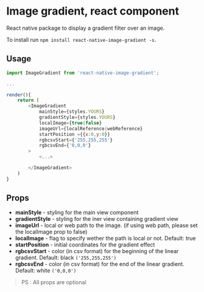 # Image gradient, react component 
React native package to display a gradient filter over an image.

To install run `npm install react-native-image-gradient -s`.

## Usage 
```javascript 
import ImageGradient from 'react-native-image-gradient';

...

render(){
    return (
        <ImageGradient 
            mainStyle={styles.YOURS}
            gradientStyle={styles.YOURS}
            localImage={true|false}
            imageUrl={localReference|webReference}
            startPosition ={{x:0,y:0}}
            rgbcsvStart={'255,255,255'}
            rgbcsvEnd={'0,0,0'}
        >
            <...>

        </ImageGradient>
    )
}
```

## Props 

* **mainStyle** - styling for the main view component
* **gradientStyle** - styling for the iner view containing gradient view
* **imageUrl** - local or web path to the image. (if using web path, please set the localImage prop to false)
* **localImage** - flag to specify wether the path is local or not. Default: true
* **startPosition** - initial coordinates for the gradient effect
* **rgbcsvStart** - color (in csv format) for the beginning of the linear gradient. Default: black `('255,255,255')`
* **rgbcsvEnd** - color (in csv format) for the end of the linear gradient. Default: white `('0,0,0')`

> PS : All props are optional